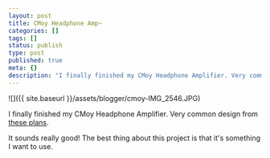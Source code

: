 ```yaml
---
layout: post
title: CMoy Headphone Amp~
categories: []
tags: []
status: publish
type: post
published: true
meta: {}
description: "I finally finished my CMoy Headphone Amplifier. Very common design from these plans. It sounds really good! The best thing about this project is that it's"
---
```


![]({{ site.baseurl }}/assets/blogger/cmoy-IMG_2546.JPG)

I finally finished my CMoy Headphone Amplifier. Very common design from [these plans](http://tangentsoft.net/audio/cmoy-tutorial/).

It sounds really good! The best thing about this project is that it's something I want to use.
